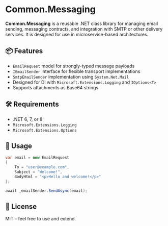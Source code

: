 # Common.Messaging

**Common.Messaging** is a reusable .NET class library for managing email sending, messaging contracts, and integration with SMTP or other delivery services. It is designed for use in microservice-based architectures.

## 📦 Features

- `EmailRequest` model for strongly-typed message payloads
- `IEmailSender` interface for flexible transport implementations
- `SmtpEmailSender` implementation using `System.Net.Mail`
- Designed for DI with `Microsoft.Extensions.Logging` and `IOptions<T>`
- Supports attachments as Base64 strings

## 🛠 Requirements

- .NET 6, 7, or 8
- `Microsoft.Extensions.Logging`
- `Microsoft.Extensions.Options`

## 🚀 Usage

```csharp
var email = new EmailRequest
{
    To = "user@example.com",
    Subject = "Welcome!",
    BodyHtml = "<p>Hello and welcome!</p>"
};

await _emailSender.SendAsync(email);
```

## 📄 License

MIT – feel free to use and extend.
